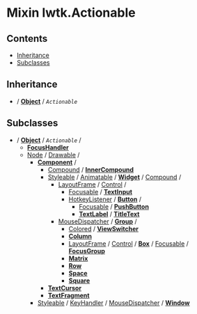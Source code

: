 # Mixin lwtk.Actionable


## Contents

   * [Inheritance](#inheritance)
   * [Subclasses](#subclasses)


## Inheritance
   * / **[Object](../lwtk/Object.md#inheritance)** / _`Actionable`_

## Subclasses
   * / **[Object](../lwtk/Object.md#subclasses)** / _`Actionable`_ /
        * **[FocusHandler](../lwtk/FocusHandler.md#inheritance)**
        * [Node](../lwtk/Node.md#subclasses) / [Drawable](../lwtk/Drawable.md#subclasses) /
             * **[Component](../lwtk/Component.md#subclasses)** /
                  * [Compound](../lwtk/Compound.md#subclasses) / **[InnerCompound](../lwtk/InnerCompound.md#inheritance)**
                  * [Styleable](../lwtk/Styleable.md#subclasses) / [Animatable](../lwtk/Animatable.md#subclasses) / **[Widget](../lwtk/Widget.md#subclasses)** / [Compound](../lwtk/Compound.md#subclasses) /
                       * [LayoutFrame](../lwtk/LayoutFrame.md#subclasses) / [Control](../lwtk/Control.md#subclasses) /
                            * [Focusable](../lwtk/Focusable.md#subclasses) / **[TextInput](../lwtk/TextInput.md#inheritance)**
                            * [HotkeyListener](../lwtk/HotkeyListener.md#subclasses) / **[Button](../lwtk/Button.md#subclasses)** /
                                 * [Focusable](../lwtk/Focusable.md#subclasses) / **[PushButton](../lwtk/PushButton.md#inheritance)**
                                 * **[TextLabel](../lwtk/TextLabel.md#subclasses)** / **[TitleText](../lwtk/TitleText.md#inheritance)**
                       * [MouseDispatcher](../lwtk/MouseDispatcher.md#subclasses) / **[Group](../lwtk/Group.md#subclasses)** /
                            * [Colored](../lwtk/Colored.md#subclasses) / **[ViewSwitcher](../lwtk/ViewSwitcher.md#inheritance)**
                            * **[Column](../lwtk/Column.md#inheritance)**
                            * [LayoutFrame](../lwtk/LayoutFrame.md#subclasses) / [Control](../lwtk/Control.md#subclasses) / **[Box](../lwtk/Box.md#subclasses)** / [Focusable](../lwtk/Focusable.md#subclasses) / **[FocusGroup](../lwtk/FocusGroup.md#inheritance)**
                            * **[Matrix](../lwtk/Matrix.md#inheritance)**
                            * **[Row](../lwtk/Row.md#inheritance)**
                            * **[Space](../lwtk/Space.md#inheritance)**
                            * **[Square](../lwtk/Square.md#inheritance)**
                  * **[TextCursor](../lwtk/TextCursor.md#inheritance)**
                  * **[TextFragment](../lwtk/TextFragment.md#inheritance)**
             * [Styleable](../lwtk/Styleable.md#subclasses) / [KeyHandler](../lwtk/KeyHandler.md#subclasses) / [MouseDispatcher](../lwtk/MouseDispatcher.md#subclasses) / **[Window](../lwtk/Window.md#inheritance)**


